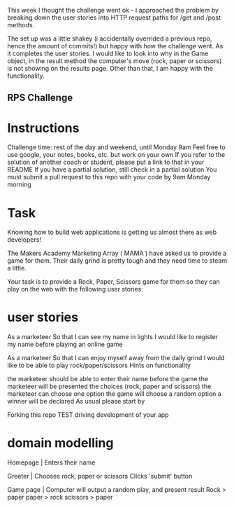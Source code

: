 This week I thought the challenge went ok - I approached the problem by breaking down the user stories into HTTP request paths for /get and /post methods. 

The set up was a little shakey (i accidentally overrided a previous repo, hence the amount of commits!) but happy with how the challenge went. As it completes the user stories. I would like to look into why in the Game object, in the result method the computer's move (rock, paper or scissors) is not showing on the results page. Other than that, I am happy with the functionality.  


## RPS Challenge ##
# Instructions #
Challenge time: rest of the day and weekend, until Monday 9am
Feel free to use google, your notes, books, etc. but work on your own
If you refer to the solution of another coach or student, please put a link to that in your README
If you have a partial solution, still check in a partial solution
You must submit a pull request to this repo with your code by 9am Monday morning

# Task #
Knowing how to build web applications is getting us almost there as web developers!

The Makers Academy Marketing Array ( MAMA ) have asked us to provide a game for them. Their daily grind is pretty tough and they need time to steam a little.

Your task is to provide a Rock, Paper, Scissors game for them so they can play on the web with the following user stories:

# user stories #
As a marketeer
So that I can see my name in lights
I would like to register my name before playing an online game

As a marketeer
So that I can enjoy myself away from the daily grind
I would like to be able to play rock/paper/scissors
Hints on functionality

the marketeer should be able to enter their name before the game
the marketeer will be presented the choices (rock, paper and scissors)
the marketeer can choose one option
the game will choose a random option
a winner will be declared
As usual please start by

Forking this repo
TEST driving development of your app

# domain modelling #

Homepage   |  Enters their name 

Greeter    |  Chooses rock, paper or scissors
              Clicks 'submit' button

Game page  | Computer will output a random play, and present result
             Rock > paper
             paper > rock
             scissors > paper 